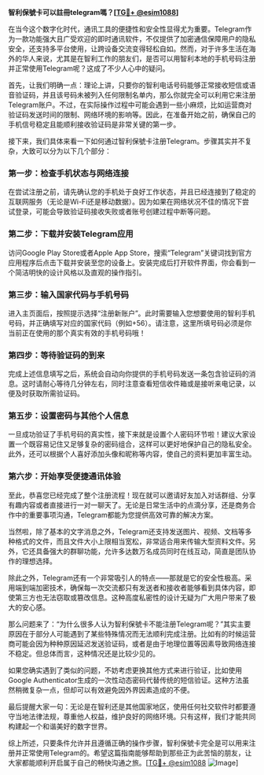 **智利保號卡可以註冊telegram嗎？[[TG💪+ @esim1088](https://t.me/s/esim1088)]**

在当今这个数字化时代，通讯工具的便捷性和安全性显得尤为重要。Telegram作为一款功能强大且广受欢迎的即时通讯软件，不仅提供了加密通信保障用户的隐私安全，还支持多平台使用，让跨设备交流变得轻松自如。然而，对于许多生活在海外的华人来说，尤其是在智利工作的朋友们，是否可以用智利本地的手机号码注册并正常使用Telegram呢？这成了不少人心中的疑问。

首先，让我们明确一点：理论上讲，只要你的智利电话号码能够正常接收短信或语音验证码，并且该号码未被列入任何限制名单内，那么你就完全可以利用它来注册Telegram账户。不过，在实际操作过程中可能会遇到一些小麻烦，比如运营商对验证码发送时间的限制、网络环境的影响等。因此，在准备开始之前，确保自己的手机信号稳定且能顺利接收验证码是非常关键的第一步。

接下来，我们具体来看一下如何通过智利保號卡注册Telegram。步骤其实并不复杂，大致可以分为以下几个部分：

### 第一步：检查手机状态与网络连接
在尝试注册之前，请先确认您的手机处于良好工作状态，并且已经连接到了稳定的互联网服务（无论是Wi-Fi还是移动数据）。因为如果在网络状况不佳的情况下尝试登录，可能会导致验证码接收失败或者账号创建过程中断等问题。

### 第二步：下载并安装Telegram应用
访问Google Play Store或者Apple App Store，搜索“Telegram”关键词找到官方应用程序后点击下载并安装至您的设备上。安装完成后打开软件界面，你会看到一个简洁明快的设计风格以及直观的操作指引。

### 第三步：输入国家代码与手机号码
进入主页面后，按照提示选择“注册新账户”。此时需要输入您想要使用的智利手机号码，并正确填写对应的国家代码（例如+56）。请注意，这里所填号码必须是你当前正在使用的那个真实有效的手机号码哦！

### 第四步：等待验证码的到来
完成上述信息填写之后，系统会自动向你提供的手机号码发送一条包含验证码的消息。这时请耐心等待几分钟左右，同时注意查看短信收件箱或是接听来电记录，以便及时获取所需验证码。

### 第五步：设置密码与其他个人信息
一旦成功验证了手机号码的真实性，接下来就是设置个人密码环节啦！建议大家设置一个既容易记住又足够复杂的密码组合，这样可以更好地保护自己的隐私安全。此外，还可以根据个人喜好添加头像和昵称等内容，使自己的资料更加丰富生动。

### 第六步：开始享受便捷通讯体验
至此，恭喜您已经完成了整个注册流程！现在就可以邀请好友加入对话群组、分享有趣内容或者直接进行一对一聊天了。无论是日常生活中的点滴分享，还是商务合作中的重要事项沟通，Telegram都能为您提供高效可靠的解决方案。

当然啦，除了基本的文字消息之外，Telegram还支持发送图片、视频、文档等多种格式的文件，而且文件大小上限相当宽松，非常适合用来传输大型资料文件。另外，它还具备强大的群聊功能，允许多达数万名成员同时在线互动，简直是团队协作的理想选择。

除此之外，Telegram还有一个非常吸引人的特点——那就是它的安全性极高。采用端到端加密技术，确保每一次交流都只有发送者和接收者能够看到具体内容，即使第三方也无法窃取或篡改信息。这种高度私密性的设计无疑为广大用户带来了极大的安心感。

那么问题来了：“为什么很多人认为智利保號卡不能注册Telegram呢？”其实主要原因在于部分人可能遇到了某些特殊情况而无法顺利完成注册。比如有的时候运营商可能会因为种种原因延迟发送验证码，或者是由于地理位置等因素导致网络连接不稳定。但总体而言，这种情况还是比较少见的。

如果您确实遇到了类似的问题，不妨考虑更换其他方式来进行验证，比如使用Google Authenticator生成的一次性动态密码代替传统的短信验证。这种方法虽然稍微复杂一点，但却可以有效避免因外界因素造成的不便。

最后提醒大家一句：无论是在智利还是其他国家地区，使用任何社交软件时都要遵守当地法律法规，尊重他人权益，维护良好的网络环境。只有这样，我们才能共同构建起一个和谐美好的数字世界。

综上所述，只要条件允许并且遵循正确的操作步骤，智利保號卡完全是可以用来注册并正常使用Telegram的。希望这篇指南能够帮助到那些正为此苦恼的朋友，让大家都能顺利开启属于自己的畅快沟通之旅。[[TG💪+ @esim1088](https://t.me/s/esim1088) ![Image](https://i.postimg.cc/4NQfJmqS/Snipaste-2025-05-13-00-14-12.png)]